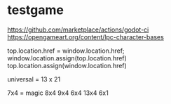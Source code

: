 # testgame

https://github.com/marketplace/actions/godot-ci
https://opengameart.org/content/lpc-character-bases

top.location.href = window.location.href; 
window.location.assign(top.location.href)
top.location.assign(window.location.href)


universal = 13 x 21

7x4 = magic
8x4
9x4
6x4
13x4
6x1



